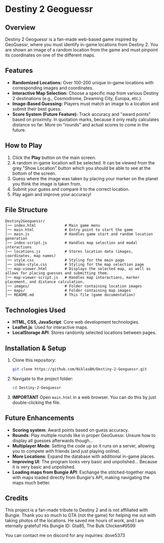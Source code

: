 # Destiny 2 Geoguessr

## Overview
Destiny 2 Geoguessr is a fan-made web-based game inspired by GeoGuessr, where you must identify in-game locations from Destiny 2. You are shown an image of a random location from the game and must pinpoint its coordinates on one of the different maps.

## Features
- **Randomized Locations:** Over 100-200 unique in-game locations with corresponding images and coordinates.
- **Interactive Map Selection:** Choose a specific map from various Destiny 2 destinations (e.g., Cosmodrome, Dreaming City, Europa, etc.).
- **Image-Based Guessing:** Players must match an image to a location and submit their best guess.
- **Score System (Future Feature):** Track accuracy and "award points" based on proximity. In quotation marks, because it only really calculates distance so far. More on "rounds" and actual scores to come in the future.

## How to Play
1. Click the **Play** button on the main screen.
2. A random in-game location will be selected. It can be viewed from the grey "Show Location" button which you should be able to see at the bottom of the screen.
3. Guess where the image was taken by placing your marker on the planet you think the image is taken from.
4. Submit your guess and compare it to the correct location.
5. Play again and improve your accuracy!

## File Structure
```
Destiny2Geoguessr/
│── index.html             # Main game menu
│── main.html              # Entry point to start the game
│── main.js                # Handles game start and random location generation
│── index-script.js        # Handles map selection and modal interactions
│── locations.js           # Stores location data (images, coordinates, map names)
│── style.css              # Styling for the main page
│── index-style.css        # Styling for the map selection page
│── map-viewer.html        # Displays the selected map, as well as allows for placing guesses and submitting them.
│── map-viewer-script.js   # Handles map interactions, marker placement, and distance calculation.
│── images/                # Folder containing location images
│── maps/                  # Folder containing map images
│── README.md              # This file (game documentation)
```

## Technologies Used
- **HTML, CSS, JavaScript**: Core web development technologies.
- **Leaflet.js**: Used for interactive maps.
- **LocalStorage API**: Stores randomly selected locations between pages.

## Installation & Setup
1. Clone this repository:
   ```sh
   git clone https://github.com/NiklasBH/Destiny-2-Geoguessr.git
   ```
2. Navigate to the project folder:
   ```sh
   cd Destiny-2-Geoguessr
   ```
3. **IMPORTANT** Open `main.html` in a web browser. You can do this by just double-clicking the file.

## Future Enhancements
- **Scoring system**: Award points based on guess accuracy.
- **Rounds**: Play multiple rounds like in proper GeoGuessr. Unsure how to display all guesses afterwards though...
- **Multiplayer Mode**: Setting the code up so it runs on a server, allowing you to compete with friends (and just playing online).
- **More Locations**: Expand the database with additional in-game places.
- **Improving UI**: The program looks very basic and unpolished... Because it is very basic and unpolished.
- **Loading maps from Bungie API**: Exchange the stitched-together maps with maps loaded directly from Bungie's API, making navigating the maps much better.

## Credits
This project is a fan-made tribute to Destiny 2 and is not affiliated with Bungie.
Thank you so much to GTA (not the game) for helping me out with taking photos of the locations. He saved me hours of work, and I am eternally grateful!
His Bungie ID: Gta85, The Bulk Chicken#9599


You can contact me on discord for any inquiries: dove5373
